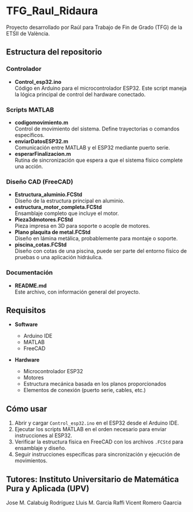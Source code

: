 # TFG_Raul_Ridaura

Proyecto desarrollado por Raúl para Trabajo de Fin de Grado (TFG) de la ETSII de València.

## Estructura del repositorio

### Controlador
- **Control_esp32.ino**  
  Código en Arduino para el microcontrolador ESP32. Este script maneja la lógica principal de control del hardware conectado.

### Scripts MATLAB
- **codigomovimiento.m**  
  Control de movimiento del sistema. Define trayectorias o comandos específicos.
- **enviarDatosESP32.m**  
  Comunicación entre MATLAB y el ESP32 mediante puerto serie.
- **esperarFinalizacion.m**  
  Rutina de sincronización que espera a que el sistema físico complete una acción.

### Diseño CAD (FreeCAD)
- **Estructura_aluminio.FCStd**  
  Diseño de la estructura principal en aluminio.
- **estructura_motor_completa.FCStd**  
  Ensamblaje completo que incluye el motor.
- **Pieza3dmotores.FCStd**  
  Pieza impresa en 3D para soporte o acople de motores.
- **Plano plaquita de metal.FCStd**  
  Diseño en lámina metálica, probablemente para montaje o soporte.
- **piscina_cotas.FCStd**  
  Diseño con cotas de una piscina, puede ser parte del entorno físico de pruebas o una aplicación hidráulica.

### Documentación
- **README.md**  
  Este archivo, con información general del proyecto.

## Requisitos

- **Software**
  - Arduino IDE
  - MATLAB
  - FreeCAD

- **Hardware**
  - Microcontrolador ESP32
  - Motores
  - Estructura mecánica basada en los planos proporcionados
  - Elementos de conexión (puerto serie, cables, etc.)

## Cómo usar

1. Abrir y cargar `Control_esp32.ino` en el ESP32 desde el Arduino IDE.
2. Ejecutar los scripts MATLAB en el orden necesario para enviar instrucciones al ESP32.
3. Verificar la estructura física en FreeCAD con los archivos `.FCStd` para ensamblaje y diseño.
4. Seguir instrucciones específicas para sincronización y ejecución de movimientos.

## Tutores: Instituto Universitario de Matemática Pura y Aplicada (UPV)

Jose M. Calabuig Rodríguez
Lluis M. Garcia Raffi
Vicent Romero Gaarcia



